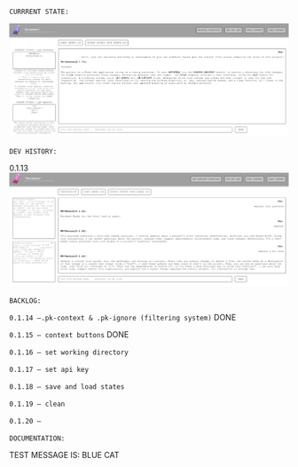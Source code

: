 `CURRRENT STATE:`

![](0.1.15.png)

`DEV HISTORY:`

0.1.13
![](0.1.13.png)

`BACKLOG:`

`0.1.14 —.pk-context & .pk-ignore (filtering system)` DONE

`0.1.15 — context buttons` DONE

`0.1.16 — set working directory` 

`0.1.17 — set api key`

`0.1.18 — save and load states`

`0.1.19 — clean`

`0.1.20 —`

`DOCUMENTATION:`

TEST MESSAGE IS: BLUE CAT


